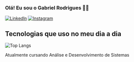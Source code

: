 

### Olá! Eu sou o Gabriel Rodrigues 💪🏻


[![Linkedln](https://img.shields.io/badge/LinkedIn-0077B5?style=for-the-badge&logo=linkedin&logoColor=white)](https://www.linkedin.com/in/gabriel-rodrigues-geribola-bb2555264/)
[![Instagram](https://img.shields.io/badge/Instagram-E4405F?style=for-the-badge&logo=instagram&logoColor=white)](https://www.instagram.com/gabriel_rgeri/)


## Tecnologias que uso no meu dia a dia

![Top Langs](https://github-readme-stats-sigma-five.vercel.app/api/top-langs/?username=bielgeri&layout=compact)




Atualmente cursando Análise e Desenvolvimento de Sistemas

